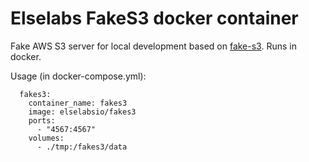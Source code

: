 # Elselabs FakeS3 docker container

Fake AWS S3 server for local development based on [fake-s3](https://github.com/jubos/fake-s3). Runs in docker.

Usage (in docker-compose.yml):
```
  fakes3:
    container_name: fakes3
    image: elselabsio/fakes3
    ports:
      - "4567:4567"
    volumes:
      - ./tmp:/fakes3/data
   
```
